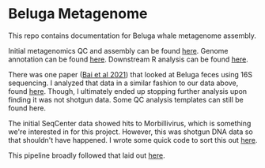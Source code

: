 # Beluga Metagenome
This repo contains documentation for Beluga whale metagenome assembly. 

Initial metagenomics QC and assembly can be found [here](https://github.com/fgonzalez3/beluga_metagenome/blob/main/workflow.md). Genome annotation can be found [here](https://github.com/fgonzalez3/beluga_metagenome/blob/main/Genome_annotation.md). Downstream R analysis can be found [here](https://github.com/fgonzalez3/beluga_metagenome/blob/main/abundance.md). 

There was one paper ([Bai et al 2021](https://www.frontiersin.org/articles/10.3389/fmicb.2021.769012/full)) that looked at Beluga feces using 16S sequencing. I analyzed that data in a similar fashion to our data above, found [here](https://github.com/fgonzalez3/beluga_metagenome/blob/main/china_metagenome.md). Though, I ultimately ended up stopping further analysis upon finding it was not shotgun data. Some QC analysis templates can still be found here. 

The initial SeqCenter data showed hits to Morbillivirus, which is something we're interested in for this project. However, this was shotgun DNA data so that shouldn't have happened. I wrote some quick code to sort this out [here](https://github.com/fgonzalez3/beluga_metagenome/blob/main/Morbillivirus.md). 

This pipeline broadly followed that laid out [here](https://carpentries-lab.github.io/metagenomics-analysis/). 
